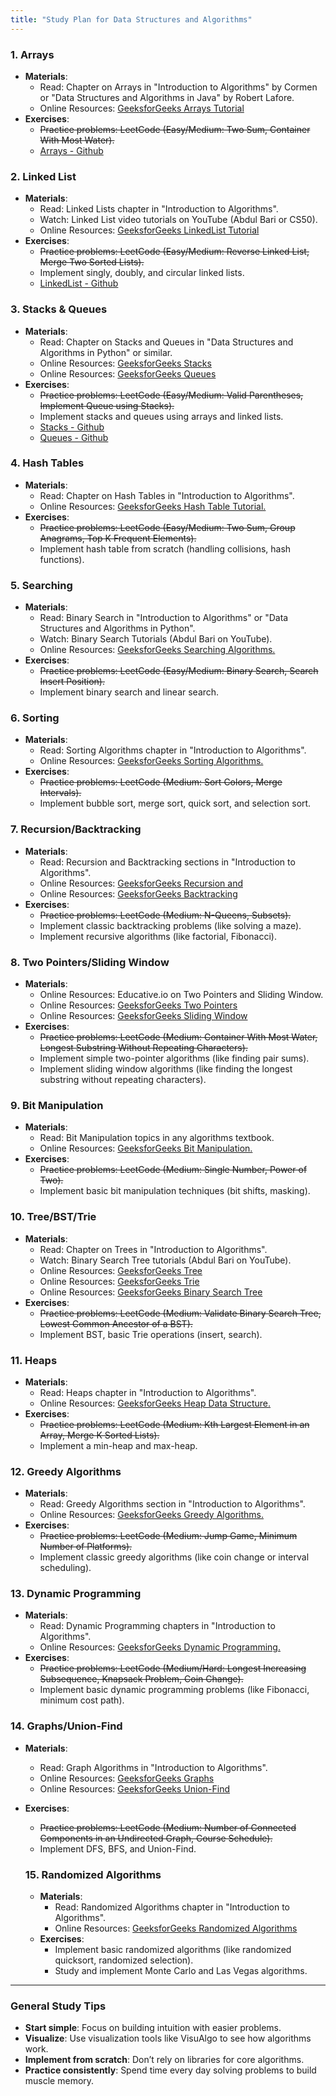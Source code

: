 ```yaml
---
title: "Study Plan for Data Structures and Algorithms"
---
```


### 1. **Arrays**

- **Materials**:
  - Read: Chapter on Arrays in "Introduction to Algorithms" by Cormen or "Data Structures and Algorithms in Java" by Robert Lafore.
  - Online Resources: [GeeksforGeeks Arrays Tutorial](https://www.geeksforgeeks.org/introduction-to-arrays-data-structure-and-algorithm-tutorials/)
- **Exercises**:
  - ~~Practice problems: LeetCode (Easy/Medium: Two Sum, Container With Most Water).~~
  - [Arrays - Github](https://github.com/Trygvemb/AlgorithmPractice/tree/main/src/AlgorithmLibrary/Arrays)

### 2. **Linked List**

- **Materials**:
  - Read: Linked Lists chapter in "Introduction to Algorithms".
  - Watch: Linked List video tutorials on YouTube (Abdul Bari or CS50).
  - Online Resources: [GeeksforGeeks LinkedList Tutorial](https://www.geeksforgeeks.org/introduction-to-linked-list-data-structure/)
- **Exercises**:
  - ~~Practice problems: LeetCode (Easy/Medium: Reverse Linked List, Merge Two Sorted Lists).~~
  - Implement singly, doubly, and circular linked lists.
  - [LinkedList - Github](https://github.com/Trygvemb/AlgorithmPractice/tree/main/src/AlgorithmLibrary/LinkedLists)

### 3. **Stacks & Queues**

- **Materials**:
  - Read: Chapter on Stacks and Queues in "Data Structures and Algorithms in Python" or similar.
  - Online Resources: [GeeksforGeeks Stacks](https://www.geeksforgeeks.org/introduction-to-stack-data-structure-and-algorithm-tutorials/)
  - Online Resources: [GeeksforGeeks Queues](https://www.geeksforgeeks.org/introduction-to-queue-data-structure-and-algorithm-tutorials/)
- **Exercises**:
  - ~~Practice problems: LeetCode (Easy/Medium: Valid Parentheses, Implement Queue using Stacks).~~
  - Implement stacks and queues using arrays and linked lists.
  - [Stacks - Github](https://github.com/Trygvemb/AlgorithmPractice/tree/main/src/AlgorithmLibrary/Stacks)
  - [Queues - Github](https://github.com/Trygvemb/AlgorithmPractice/tree/main/src/AlgorithmLibrary/Queues)

### 4. **Hash Tables**

- **Materials**:
  - Read: Chapter on Hash Tables in "Introduction to Algorithms".
  - Online Resources: [GeeksforGeeks Hash Table Tutorial.](https://www.geeksforgeeks.org/hashing-set-1-introduction)
- **Exercises**:
  - ~~Practice problems: LeetCode (Easy/Medium: Two Sum, Group Anagrams, Top K Frequent Elements).~~
  - Implement hash table from scratch (handling collisions, hash functions).

### 5. **Searching**

- **Materials**:
  - Read: Binary Search in "Introduction to Algorithms" or "Data Structures and Algorithms in Python".
  - Watch: Binary Search Tutorials (Abdul Bari on YouTube).
  - Online Resources: [GeeksforGeeks Searching Algorithms.](https://www.geeksforgeeks.org/searching-algorithms)
- **Exercises**:
  - ~~Practice problems: LeetCode (Easy/Medium: Binary Search, Search Insert Position).~~
  - Implement binary search and linear search.

### 6. **Sorting**

- **Materials**:
  - Read: Sorting Algorithms chapter in "Introduction to Algorithms".
  - Online Resources: [GeeksforGeeks Sorting Algorithms.](https://www.geeksforgeeks.org/introduction-to-sorting-algorithm)
- **Exercises**:
  - ~~Practice problems: LeetCode (Medium: Sort Colors, Merge Intervals).~~
  - Implement bubble sort, merge sort, quick sort, and selection sort.

### 7. **Recursion/Backtracking**

- **Materials**:
  - Read: Recursion and Backtracking sections in "Introduction to Algorithms".
  - Online Resources: [GeeksforGeeks Recursion and](https://www.geeksforgeeks.org/introduction-to-recursion-2/)
  - Online Resources: [GeeksforGeeks Backtracking](https://www.geeksforgeeks.org/introduction-to-backtracking-2/)
- **Exercises**:
  - ~~Practice problems: LeetCode (Medium: N-Queens, Subsets).~~
  - Implement classic backtracking problems (like solving a maze).
  - Implement recursive algorithms (like factorial, Fibonacci).

### 8. **Two Pointers/Sliding Window**

- **Materials**:
  - Online Resources: Educative.io on Two Pointers and Sliding Window.
  - Online Resources: [GeeksforGeeks Two Pointers](https://www.geeksforgeeks.org/two-pointers-technique/)
  - Online Resources: [GeeksforGeeks Sliding Window](https://www.geeksforgeeks.org/window-sliding-technique/)
- **Exercises**:
  - ~~Practice problems: LeetCode (Medium: Container With Most Water, Longest Substring Without Repeating Characters).~~
  - Implement simple two-pointer algorithms (like finding pair sums).
  - Implement sliding window algorithms (like finding the longest substring without repeating characters).

### 9. **Bit Manipulation**

- **Materials**:
  - Read: Bit Manipulation topics in any algorithms textbook.
  - Online Resources: [GeeksforGeeks Bit Manipulation.](https://www.geeksforgeeks.org/bits-manipulation-important-tactics/)
- **Exercises**:
  - ~~Practice problems: LeetCode (Medium: Single Number, Power of Two).~~
  - Implement basic bit manipulation techniques (bit shifts, masking).

### 10. **Tree/BST/Trie**

- **Materials**:
  - Read: Chapter on Trees in "Introduction to Algorithms".
  - Watch: Binary Search Tree tutorials (Abdul Bari on YouTube).
  - Online Resources: [GeeksforGeeks Tree](https://www.geeksforgeeks.org/introduction-to-tree-data-structure/)
  - Online Resources: [GeeksforGeeks Trie](https://www.geeksforgeeks.org/introduction-to-trie-data-structure-and-algorithm-tutorials/)
  - Online Resources: [GeeksforGeeks Binary Search Tree](https://www.geeksforgeeks.org/binary-search-tree-set-1-search-and-insertion/)
- **Exercises**:
  - ~~Practice problems: LeetCode (Medium: Validate Binary Search Tree, Lowest Common Ancestor of a BST).~~
  - Implement BST, basic Trie operations (insert, search).

### 11. **Heaps**

- **Materials**:
  - Read: Heaps chapter in "Introduction to Algorithms".
  - Online Resources: [GeeksforGeeks Heap Data Structure.](https://www.geeksforgeeks.org/heap-data-structure/)
- **Exercises**:
  - ~~Practice problems: LeetCode (Medium: Kth Largest Element in an Array, Merge K Sorted Lists).~~
  - Implement a min-heap and max-heap.

### 12. **Greedy Algorithms**

- **Materials**:
  - Read: Greedy Algorithms section in "Introduction to Algorithms".
  - Online Resources: [GeeksforGeeks Greedy Algorithms.](http://www.geeksforgeeks.org/greedy-algorithms)
- **Exercises**:
  - ~~Practice problems: LeetCode (Medium: Jump Game, Minimum Number of Platforms).~~
  - Implement classic greedy algorithms (like coin change or interval scheduling).

### 13. **Dynamic Programming**

- **Materials**:
  - Read: Dynamic Programming chapters in "Introduction to Algorithms".
  - Online Resources: [GeeksforGeeks Dynamic Programming.](https://www.geeksforgeeks.org/dynamic-programming/)
- **Exercises**:
  - ~~Practice problems: LeetCode (Medium/Hard: Longest Increasing Subsequence, Knapsack Problem, Coin Change).~~
  - Implement basic dynamic programming problems (like Fibonacci, minimum cost path).

### 14. **Graphs/Union-Find**

- **Materials**:
  - Read: Graph Algorithms in "Introduction to Algorithms".
  - Online Resources: [GeeksforGeeks Graphs](https://www.geeksforgeeks.org/graph-data-structure-and-algorithms/)
  - Online Resources: [GeeksforGeeks Union-Find](https://www.geeksforgeeks.org/introduction-to-disjoint-set-data-structure-or-union-find-algorithm/)
- **Exercises**:
  - ~~Practice problems: LeetCode (Medium: Number of Connected Components in an Undirected Graph, Course Schedule).~~
  - Implement DFS, BFS, and Union-Find.

  ### 15. **Randomized Algorithms**

  - **Materials**:
    - Read: Randomized Algorithms chapter in "Introduction to Algorithms".
    - Online Resources: [GeeksforGeeks Randomized Algorithms](https://www.geeksforgeeks.org/randomized-algorithms/)
  - **Exercises**:
    - Implement basic randomized algorithms (like randomized quicksort, randomized selection).
    - Study and implement Monte Carlo and Las Vegas algorithms.

---

### General Study Tips

- **Start simple**: Focus on building intuition with easier problems.
- **Visualize**: Use visualization tools like VisuAlgo to see how algorithms work.
- **Implement from scratch**: Don’t rely on libraries for core algorithms.
- **Practice consistently**: Spend time every day solving problems to build muscle memory.
